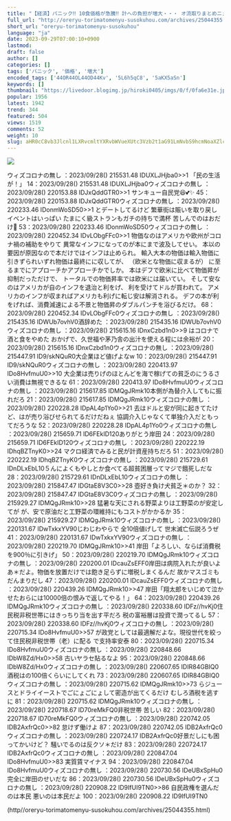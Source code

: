 ```yaml
---
title: "【経済】パニック‼ 10食価格が急騰‼ 計への負担が増大・・・ オ流取りまとめニュース速報"
full_url: "http://oreryu-torimatomenyu-susokuhou.com/archives/25044355.html"
short_url: "oreryu-torimatomenyu-susokuhou"
language: "ja"
date: 2023-09-29T07:00:10+0900
lastmod: 
draft: false
author: []
categories: []
tags: ['パニック', '価格', '増大']
encoded_tags: ['44OR44OL44OD44Kv', '5L6h5qC8', '5aKX5aSn']
keywords: []
thumbnail: "https://livedoor.blogimg.jp/hiroki0405/imgs/0/f/0fa6e31e.jpg"
popular: 1956
latest: 1942
trend: 344
featured: 504
views: 1519
comments: 52
weight: 10
slug: aHR0cC8vb3Jlcnl1LXRvcmltYXRvbWVueXUtc3Vzb2t1aG91LmNvbS9hcmNoaXZlcy8yNTA0NDM1NS5odG1s
---
```


![](https://livedoor.blogimg.jp/hiroki0405/imgs/0/f/0fa6e31e.jpg)

ウィズコロナの無し ：2023/09/28() 215531.48 IDUXLJHjba0>>1 「民の生活が！」 14：2023/09/28() 215531.48 IDUXLJHjba0ウィズコロナの無し ：2023/09/28() 220153.88 IDJxQddGTR0>>1 サンキュー自民党😆💕✨ 45：2023/09/28() 220153.88 IDJxQddGTR0ウィズコロナの無し ：2023/09/28() 220233.46 IDonmWoSD50>>1 とデートしてるけど 繁華街は賑いを取り戻し イベントはいっぱい たまにく級ストランもガチの持ちで満杯 苦しんでのはおだけ🤭 53：2023/09/28() 220233.46 IDonmWoSD50ウィズコロナの無し ：2023/09/28() 220452.34 IDvLObgFFc0>>1 物価なのはアメリカや欧州がコロナ禍の補助をやりて 異常なインフになってのが本にまで波及してせい。 本以の要因が原因なので本だけではインフは止められ。 輸入大本の物価は輸入物価に引きずられいずれ物価は最終にに収してが、 （欧米とな物価に収まるが） に至るまでにアプローチかアプローチかでしか。 本はデフで欧米に比べて物価昇が抑制だっただけで、 トータルでの物価昇率では欧米には届いてい。 そして安なのはアメリカが自のインフを退治と利をげ、 利を受けてドルが買われて。 アメリカのインフが収まればアメリカも利げに転じ安は解消される。 デフの本が利をげれば、消費減速による不景と物価昇のダブルパンチを浴びるだけ。 68：2023/09/28() 220452.34 IDvLObgFFc0ウィズコロナの無し ：2023/09/28() 215435.16 IDWUb7ovhV0酒辞めた ：2023/09/28() 215435.16 IDWUb7ovhV0ウィズコロナの無し ：2023/09/28() 215615.16 IDnxCzbd1n0>>9 はコロナで酒と食をやめた おかげで、久世福や茅乃舎の出汁を使える程には余裕が 20：2023/09/28() 215615.16 IDnxCzbd1n0ウィズコロナの無し ：2023/09/28() 215447.91 ID9/skNQuR0大企業ほど値げよなw 10：2023/09/28() 215447.91 ID9/skNQuR0ウィズコロナの無し ：2023/09/28() 220413.97 IDo8HvfmuU0>>10 大企業は売りげのほとんどを海で稼げての貧乏のにうるさい消費は無視できるな 61：2023/09/28() 220413.97 IDo8HvfmuU0ウィズコロナの無し ：2023/09/28() 215617.85 IDMQgJRmk10本側が為替介入してもに振れだろ 21：2023/09/28() 215617.85 IDMQgJRmk10ウィズコロナの無し ：2023/09/28() 220228.28 IDpAL4p1Yo0>>21 去はドルと安が同に起きてたけど、はが売り浴びせられてるだけだねぇ 協調介入じゃなくて単独介入だともってだろうな 52：2023/09/28() 220228.28 IDpAL4p1Yo0ウィズコロナの無し ：2023/09/28() 215659.71 ID6FEkID120ありがとう岸田 24：2023/09/28() 215659.71 ID6FEkID120ウィズコロナの無し ：2023/09/28() 220222.19 IDhqBZTnyK0>>24 マクロ経済でみると民が計資産持ちだろ 51：2023/09/28() 220222.19 IDhqBZTnyK0ウィズコロナの無し ：2023/09/28() 215729.61 IDnDLxEbL10５んによくもやしとか食べてる超貧困層ってマジで餓死しだな 28：2023/09/28() 215729.61 IDnDLxEbL10ウィズコロナの無し ：2023/09/28() 215847.47 IDGtaE8V3C0>>28 壺好き負け犬貧乏＊のか？ 32：2023/09/28() 215847.47 IDGtaE8V3C0ウィズコロナの無し ：2023/09/28() 215929.27 IDMQgJRmk10>>28 猛暑な天にされる野菜よりは工野菜のが安定してが が、安で原油だと工野菜の環維持にもコストがかかるか 35：2023/09/28() 215929.27 IDMQgJRmk10ウィズコロナの無し ：2023/09/28() 220131.67 IDwTxkxYV90じわじわやらで 全10倍値げして 世末滅亡伝説ろうぜ 41：2023/09/28() 220131.67 IDwTxkxYV90ウィズコロナの無し ：2023/09/28() 220219.70 IDMQgJRmk10>>41 岸田「よろしい、ならば消費税を900％に引きげ」 50：2023/09/28() 220219.70 IDMQgJRmk10ウィズコロナの無し ：2023/09/28() 220200.01 IDcauZsEFF0岸田は病院入れたが良いよ あ＊だよ。物価を放置だけでは飽き足らずに増税しまくるんだ 故かマスゴミもだんまりだし 47：2023/09/28() 220200.01 IDcauZsEFF0ウィズコロナの無し ：2023/09/28() 220439.26 IDMQgJRmk10>>47 岸田「翔太郎をいじめて泣かせたおらには10000倍の恨みで返してやる！」 64：2023/09/28() 220439.26 IDMQgJRmk10ウィズコロナの無し ：2023/09/28() 220338.60 IDFz//hvKj0住民税非税世帯にはきっちり当を出す平だろ 税の富裕層は投資で潤ってるし 57：2023/09/28() 220338.60 IDFz//hvKj0ウィズコロナの無し ：2023/09/28() 220715.34 IDo8HvfmuU0>>57 が政党としては最適解だよな。現役世代を絞って住民税非税世帯（老）に配る で支持率安泰 80：2023/09/28() 220715.34 IDo8HvfmuU0ウィズコロナの無し ：2023/09/28() 220848.66 IDbW8Zd/Hx0>>58 古いヤラセ貼るなよ 95：2023/09/28() 220848.66 IDbW8Zd/Hx0ウィズコロナの無し ：2023/09/28() 220607.65 IDIR84GBIQ0酒税はの100倍くらいにしてくれ 73：2023/09/28() 220607.65 IDIR84GBIQ0ウィズコロナの無し ：2023/09/28() 220715.62 IDMQgJRmk10>>73 らジュースとドライイーストでごにょごにょして密造が出てくるだけ むしろ酒税を逃すに 81：2023/09/28() 220715.62 IDMQgJRmk10ウィズコロナの無し ：2023/09/28() 220718.67 ID70reMkFQ0非税世帯 苦しい 82：2023/09/28() 220718.67 ID70reMkFQ0ウィズコロナの無し ：2023/09/28() 220742.05 IDB2AxfrQc0>>82 怠けず働けよ 87：2023/09/28() 220742.05 IDB2AxfrQc0ウィズコロナの無し ：2023/09/28() 220724.17 IDB2AxfrQc0好景だしにも困ってかいけど？ 騒いでるのは反クソ＊だけ 83：2023/09/28() 220724.17 IDB2AxfrQc0ウィズコロナの無し ：2023/09/28() 220847.04 IDo8HvfmuU0>>83 実質賃マイナス 94：2023/09/28() 220847.04 IDo8HvfmuU0ウィズコロナの無し ：2023/09/28() 220730.56 IDeUBxSpHu0完全に岸田のせいだな 86：2023/09/28() 220730.56 IDeUBxSpHu0ウィズコロナの無し ：2023/09/28() 220908.22 ID9IfUI9TN0>>86 自民政権を選んだのは本民 悪いのは本民だよ 100：2023/09/28() 220908.22 ID9IfUI9TN0

(http//oreryu-torimatomenyu-susokuhou.com/archives/25044355.html)
